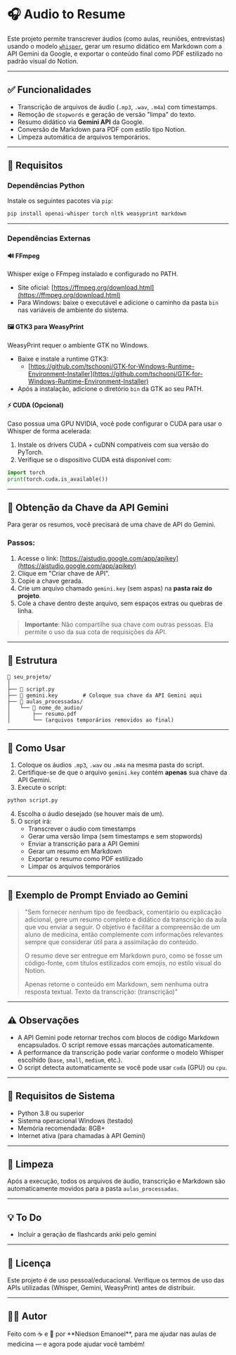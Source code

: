 # 🎧 Audio to Resume

Este projeto permite transcrever áudios (como aulas, reuniões, entrevistas) usando o modelo [`whisper`](https://github.com/openai/whisper), gerar um resumo didático em Markdown com a API Gemini da Google, e exportar o conteúdo final como PDF estilizado no padrão visual do Notion.

---

## ✅ Funcionalidades

- Transcrição de arquivos de áudio (`.mp3`, `.wav`, `.m4a`) com timestamps.
- Remoção de `stopwords` e geração de versão "limpa" do texto.
- Resumo didático via **Gemini API** da Google.
- Conversão de Markdown para PDF com estilo tipo Notion.
- Limpeza automática de arquivos temporários.

---

## 🚀 Requisitos

### Dependências Python

Instale os seguintes pacotes via `pip`:

```bash
pip install openai-whisper torch nltk weasyprint markdown
```

---

### Dependências Externas

#### 🔊 FFmpeg

Whisper exige o FFmpeg instalado e configurado no PATH.

- Site oficial: [https://ffmpeg.org/download.html](https://ffmpeg.org/download.html)
- Para Windows: baixe o executável e adicione o caminho da pasta `bin` nas variáveis de ambiente do sistema.

#### 🖼️ GTK3 para WeasyPrint

WeasyPrint requer o ambiente GTK no Windows.

- Baixe e instale a runtime GTK3:
  - [https://github.com/tschoonj/GTK-for-Windows-Runtime-Environment-Installer](https://github.com/tschoonj/GTK-for-Windows-Runtime-Environment-Installer)
- Após a instalação, adicione o diretório `bin` da GTK ao seu PATH.

#### ⚡ CUDA (Opcional)

Caso possua uma GPU NVIDIA, você pode configurar o CUDA para usar o Whisper de forma acelerada:

1. Instale os drivers CUDA + cuDNN compatíveis com sua versão do PyTorch.
2. Verifique se o dispositivo CUDA está disponível com:

```python
import torch
print(torch.cuda.is_available())
```

---

## 🔑 Obtenção da Chave da API Gemini

Para gerar os resumos, você precisará de uma chave de API do Gemini.

### Passos:

1. Acesse o link: [https://aistudio.google.com/app/apikey](https://aistudio.google.com/app/apikey)
2. Clique em "Criar chave de API".
3. Copie a chave gerada.
4. Crie um arquivo chamado `gemini.key` (sem aspas) na **pasta raiz do projeto**.
5. Cole a chave dentro deste arquivo, sem espaços extras ou quebras de linha.

> **Importante**: Não compartilhe sua chave com outras pessoas. Ela permite o uso da sua cota de requisições da API.

---

## 📁 Estrutura

```
📂 seu_projeto/
│
├── 📜 script.py
├── 🔑 gemini.key        # Coloque sua chave da API Gemini aqui
├── 📂 aulas_processadas/
│   └── 📂 nome_do_audio/
│       ├── resumo.pdf
│       └── (arquivos temporários removidos ao final)
```

---

## 🧠 Como Usar

1. Coloque os áudios `.mp3`, `.wav` ou `.m4a` na mesma pasta do script.
2. Certifique-se de que o arquivo `gemini.key` contém **apenas** sua chave da API Gemini.
3. Execute o script:

```bash
python script.py
```

4. Escolha o áudio desejado (se houver mais de um).
5. O script irá:
   - Transcrever o áudio com timestamps
   - Gerar uma versão limpa (sem timestamps e sem stopwords)
   - Enviar a transcrição para a API Gemini
   - Gerar um resumo em Markdown
   - Exportar o resumo como PDF estilizado
   - Limpar os arquivos temporários

---

## 📝 Exemplo de Prompt Enviado ao Gemini

> "Sem fornecer nenhum tipo de feedback, comentário ou explicação adicional, gere um resumo completo e didático da transcrição da aula que vou enviar a seguir. O objetivo é facilitar a compreensão de um aluno de medicina, então complemente com informações relevantes sempre que considerar útil para a assimilação do conteúdo.
>
> O resumo deve ser entregue em Markdown puro, como se fosse um código-fonte, com títulos estilizados com emojis, no estilo visual do Notion.
>
> Apenas retorne o conteúdo em Markdown, sem nenhuma outra resposta textual. Texto da transcrição: (transcrição)"

---

## ⚠️ Observações

- A API Gemini pode retornar trechos com blocos de código Markdown encapsulados. O script remove essas marcações automaticamente.
- A performance da transcrição pode variar conforme o modelo Whisper escolhido (`base`, `small`, `medium`, etc.).
- O script detecta automaticamente se você pode usar `cuda` (GPU) ou `cpu`.

---

## 📌 Requisitos de Sistema

- Python 3.8 ou superior
- Sistema operacional Windows (testado)
- Memória recomendada: 8GB+
- Internet ativa (para chamadas à API Gemini)

---

## 🧼 Limpeza

Após a execução, todos os arquivos de áudio, transcrição e Markdown são automaticamente movidos para a pasta `aulas_processadas`.

---

## 💡 To Do

- Incluir a geração de flashcards anki pelo gemini

---

## 📜 Licença

Este projeto é de uso pessoal/educacional. Verifique os termos de uso das APIs utilizadas (Whisper, Gemini, WeasyPrint) antes de distribuir.

---

## 👨‍💻 Autor

Feito com ☕ e 🧠 por \*\*Niedson Emanoel\*\*, para me ajudar nas aulas de medicina — e agora pode ajudar você também!
